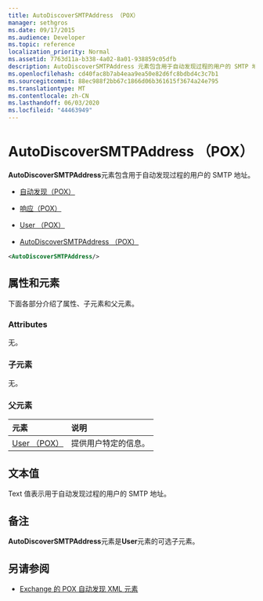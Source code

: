 ```yaml
---
title: AutoDiscoverSMTPAddress （POX）
manager: sethgros
ms.date: 09/17/2015
ms.audience: Developer
ms.topic: reference
localization_priority: Normal
ms.assetid: 7763d11a-b338-4a02-8a01-938859c05dfb
description: AutoDiscoverSMTPAddress 元素包含用于自动发现过程的用户的 SMTP 地址。
ms.openlocfilehash: cd40fac8b7ab4eaa9ea50e82d6fc8bdbd4c3c7b1
ms.sourcegitcommit: 88ec988f2bb67c1866d06b361615f3674a24e795
ms.translationtype: MT
ms.contentlocale: zh-CN
ms.lasthandoff: 06/03/2020
ms.locfileid: "44463949"
---
```

# <a name="autodiscoversmtpaddress-pox"></a>AutoDiscoverSMTPAddress （POX）

**AutoDiscoverSMTPAddress**元素包含用于自动发现过程的用户的 SMTP 地址。 
  
- [自动发现（POX）](autodiscover-pox.md)
  
- [响应（POX）](response-pox.md)
  
- [User （POX）](user-pox.md)
  
- [AutoDiscoverSMTPAddress （POX）](autodiscoversmtpaddress-pox.md)
  
```XML
<AutoDiscoverSMTPAddress/>
```

## <a name="attributes-and-elements"></a>属性和元素

下面各部分介绍了属性、子元素和父元素。
  
### <a name="attributes"></a>Attributes

无。
  
### <a name="child-elements"></a>子元素

无。
  
### <a name="parent-elements"></a>父元素

|**元素**|**说明**|
|:-----|:-----|
|[User （POX）](user-pox.md) <br/> |提供用户特定的信息。  <br/> |
   
## <a name="text-value"></a>文本值

Text 值表示用于自动发现过程的用户的 SMTP 地址。
  
## <a name="remarks"></a>备注

**AutoDiscoverSMTPAddress**元素是**User**元素的可选子元素。 
  
## <a name="see-also"></a>另请参阅

- [Exchange 的 POX 自动发现 XML 元素](pox-autodiscover-xml-elements-for-exchange.md)

